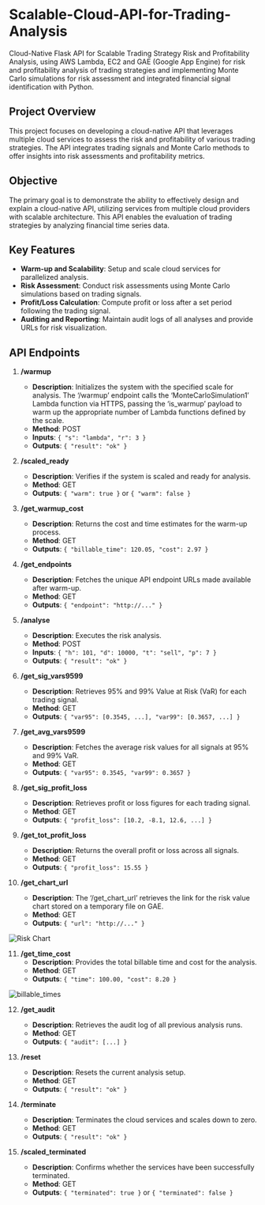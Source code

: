 # Scalable-Cloud-API-for-Trading-Analysis
Cloud-Native Flask API for Scalable Trading Strategy Risk and Profitability Analysis, using AWS Lambda, EC2 and GAE (Google App Engine) for risk and profitability analysis of trading strategies and implementing Monte Carlo simulations for risk assessment and integrated financial signal identification with Python.

## Project Overview
This project focuses on developing a cloud-native API that leverages multiple cloud services to assess the risk and profitability of various trading strategies. The API integrates trading signals and Monte Carlo methods to offer insights into risk assessments and profitability metrics.

## Objective
The primary goal is to demonstrate the ability to effectively design and explain a cloud-native API, utilizing services from multiple cloud providers with scalable architecture. This API enables the evaluation of trading strategies by analyzing financial time series data.

## Key Features
- **Warm-up and Scalability**: Setup and scale cloud services for parallelized analysis.
- **Risk Assessment**: Conduct risk assessments using Monte Carlo simulations based on trading signals.
- **Profit/Loss Calculation**: Compute profit or loss after a set period following the trading signal.
- **Auditing and Reporting**: Maintain audit logs of all analyses and provide URLs for risk visualization.

## API Endpoints

1. **/warmup**
   - **Description**: Initializes the system with the specified scale for analysis. The ‘/warmup’ endpoint calls the ‘MonteCarloSimulation1’ Lambda function via HTTPS, passing the ‘is_warmup’ payload to warm up the appropriate number of Lambda functions defined by the scale.
   - **Method**: POST
   - **Inputs**: `{ "s": "lambda", "r": 3 }`
   - **Outputs**: `{ "result": "ok" }`

2. **/scaled_ready**
   - **Description**: Verifies if the system is scaled and ready for analysis.
   - **Method**: GET
   - **Outputs**: `{ "warm": true }` or `{ "warm": false }`

3. **/get_warmup_cost**
   - **Description**: Returns the cost and time estimates for the warm-up process.
   - **Method**: GET
   - **Outputs**: `{ "billable_time": 120.05, "cost": 2.97 }`

4. **/get_endpoints**
   - **Description**: Fetches the unique API endpoint URLs made available after warm-up.
   - **Method**: GET
   - **Outputs**: `{ "endpoint": "http://..." }`

5. **/analyse**
   - **Description**: Executes the risk analysis.
   - **Method**: POST
   - **Inputs**: `{ "h": 101, "d": 10000, "t": "sell", "p": 7 }`
   - **Outputs**: `{ "result": "ok" }`

6. **/get_sig_vars9599**
   - **Description**: Retrieves 95% and 99% Value at Risk (VaR) for each trading signal.
   - **Method**: GET
   - **Outputs**: `{ "var95": [0.3545, ...], "var99": [0.3657, ...] }`

7. **/get_avg_vars9599**
   - **Description**: Fetches the average risk values for all signals at 95% and 99% VaR.
   - **Method**: GET
   - **Outputs**: `{ "var95": 0.3545, "var99": 0.3657 }`

8. **/get_sig_profit_loss**
   - **Description**: Retrieves profit or loss figures for each trading signal.
   - **Method**: GET
   - **Outputs**: `{ "profit_loss": [10.2, -8.1, 12.6, ...] }`

9. **/get_tot_profit_loss**
   - **Description**: Returns the overall profit or loss across all signals.
   - **Method**: GET
   - **Outputs**: `{ "profit_loss": 15.55 }`

10. **/get_chart_url**
    - **Description**: The ‘/get_chart_url’ retrieves the link for the risk value chart stored on a temporary file on GAE.
    - **Method**: GET
    - **Outputs**: `{ "url": "http://..." }`

![Risk Chart](https://github.com/user-attachments/assets/ee242b6c-86fc-4484-bd17-4e9743e92d2b)


11. **/get_time_cost**
    - **Description**: Provides the total billable time and cost for the analysis.
    - **Method**: GET
    - **Outputs**: `{ "time": 100.00, "cost": 8.20 }`
   

![billable_times](https://github.com/user-attachments/assets/d3bbe32b-939c-4435-ab41-181f3bd95012)

12. **/get_audit**
    - **Description**: Retrieves the audit log of all previous analysis runs.
    - **Method**: GET
    - **Outputs**: `{ "audit": [...] }`

13. **/reset**
    - **Description**: Resets the current analysis setup.
    - **Method**: GET
    - **Outputs**: `{ "result": "ok" }`

14. **/terminate**
    - **Description**: Terminates the cloud services and scales down to zero.
    - **Method**: GET
    - **Outputs**: `{ "result": "ok" }`

15. **/scaled_terminated**
    - **Description**: Confirms whether the services have been successfully terminated.
    - **Method**: GET
    - **Outputs**: `{ "terminated": true }` or `{ "terminated": false }`
